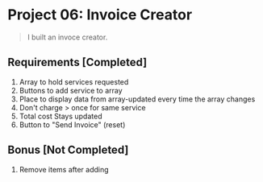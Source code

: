 # Project 06: Invoice Creator

> I built an invoce creator.

## Requirements [Completed]
1. Array to hold services requested
2. Buttons to add service to array
3. Place to display data from array-updated every time the array changes
4. Don't charge > once for same service
5. Total cost Stays updated
6. Button to "Send Invoice" (reset)

## Bonus [Not Completed]
1. Remove items after adding
